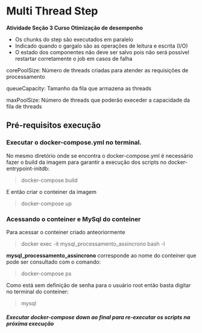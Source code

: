 # Multi Thread Step

**Atividade Seção 3 Curso Otimização de desempenho**

* Os chunks do step são executados em paralelo
* Indicado quando o gargalo são as operações de leitura e escrita (I/O)
* O estado dos componentes não deve ser salvo pois não será possível restartar corretamente o job em casos de falha

corePoolSize: Número de threads criadas para atender as requisições de processamento

queueCapacity: Tamanho da fila que armazena as threads

maxPoolSize: Número de threads que poderão execeder a capacidade da fila de threads


## Pré-requisitos execução

### Executar o docker-compose.yml no terminal.

No mesmo diretório onde se encontra o docker-compose.yml é necessário fazer o build da imagem para garantir a execução dos scripts no docker-entrypoint-initdb:
> docker-compose build

E então criar o conteiner da imagem
> docker-compose up

### Acessando o conteiner e MySql do conteiner

Para acessar o conteiner criado anteoriormente
> docker exec -it mysql_processamento_assincrono bash -l

**mysql_processamento_assincrono** corresponde ao nome do conteiner que pode ser consultado com o comando:
> docker-compose ps

Como está sem definição de senha para o usuário root então basta digitar no terminal do conteiner:
> mysql


#### _**Executar docker-compose down ao final para re-executar os scripts na próxima execução**_